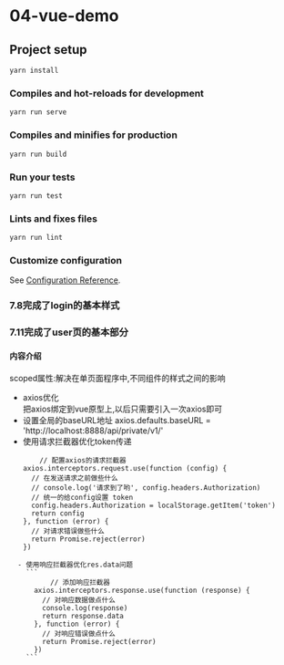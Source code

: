 # 04-vue-demo

## Project setup
```
yarn install
```

### Compiles and hot-reloads for development
```
yarn run serve
```

### Compiles and minifies for production
```
yarn run build
```

### Run your tests
```
yarn run test
```

### Lints and fixes files
```
yarn run lint
```

### Customize configuration
See [Configuration Reference](https://cli.vuejs.org/config/).

### 7.8完成了login的基本样式  

### 7.11完成了user页的基本部分
#### 内容介绍  
  scoped属性:解决在单页面程序中,不同组件的样式之间的影响 <style lang="scss" scoped></style> 
  - axios优化  
    把axios绑定到vue原型上,以后只需要引入一次axios即可 
  - 设置全局的baseURL地址
    axios.defaults.baseURL = 'http://localhost:8888/api/private/v1/'    
  - 使用请求拦截器优化token传递 
    ```
        // 配置axios的请求拦截器
    axios.interceptors.request.use(function (config) {
      // 在发送请求之前做些什么
      // console.log('请求到了哟', config.headers.Authorization)
      // 统一的给config设置 token
      config.headers.Authorization = localStorage.getItem('token')
      return config
    }, function (error) {
      // 对请求错误做些什么
      return Promise.reject(error)
    })
```    
  - 使用响应拦截器优化res.data问题  
    ```
          // 添加响应拦截器
      axios.interceptors.response.use(function (response) {
        // 对响应数据做点什么
        console.log(response)
        return response.data
      }, function (error) {
        // 对响应错误做点什么
        return Promise.reject(error)
      })
    ```